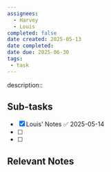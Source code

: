 ```yaml
---
assignees:
  - Harvey
  - Louis
completed: false
date created: 2025-05-13
date completed: 
date due: 2025-06-30
tags:
 - task
---
```


description::<br>

## Sub-tasks

 - [x] Louis' Notes ✅ 2025-05-14
 - [ ] 
 - [ ] 

## Relevant Notes

